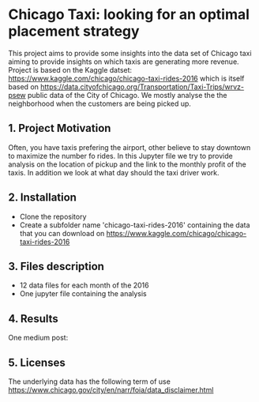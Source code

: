 # Chicago Taxi: looking for an optimal placement strategy

This project aims to provide some insights into the data set of Chicago taxi aiming to provide insights on which taxis are generating more revenue.
Project is based on the Kaggle datset: https://www.kaggle.com/chicago/chicago-taxi-rides-2016 which is itself based on https://data.cityofchicago.org/Transportation/Taxi-Trips/wrvz-psew public data of the City of Chicago.
We mostly analyse the the neighborhood when the customers are being picked up.

## 1. Project Motivation

Often, you have taxis prefering the airport, other believe to stay downtown to maximize the number fo rides.
In this Jupyter file we try to provide analysis on the location of pickup and the link to the monthly profit of the taxis. In addition we look at what day should the taxi driver work. 

## 2. Installation

- Clone the repository
- Create a subfolder name 'chicago-taxi-rides-2016' containing the data that you can download on https://www.kaggle.com/chicago/chicago-taxi-rides-2016


## 3. Files description

- 12 data files for each month of the 2016
- One jupyter file containing the analysis

## 4. Results

One medium post: 

## 5. Licenses

The underlying data has the following term of use
https://www.chicago.gov/city/en/narr/foia/data_disclaimer.html
